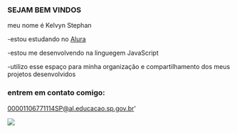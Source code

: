 ### SEJAM BEM VINDOS

meu nome é Kelvyn Stephan

-estou estudando no [Alura](https://www.alra.com.br)

-estou me desenvolvendo na linguegem JavaScript

-utilizo esse espaço para minha organização e compartilhamento dos meus projetos desenvolvidos

### entrem em contato comigo:

 00001106771114SP@al.educacao.sp.gov.br'



![](https://media1.tenor.com/m/KOMN72qhJ-sAAAAC/haikyuu-hinata.gif)
